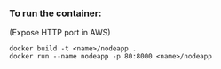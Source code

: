 ### To run the container:


(Expose HTTP port in AWS)

```
docker build -t <name>/nodeapp .
docker run --name nodeapp -p 80:8000 <name>/nodeapp
```

